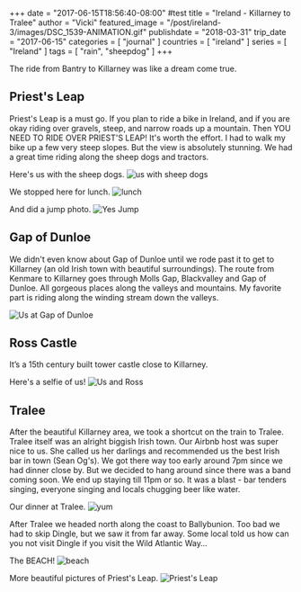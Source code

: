 +++
date = "2017-06-15T18:56:40-08:00" #test
title = "Ireland - Killarney to Tralee"
author = "Vicki"
featured_image = "/post/ireland-3/images/DSC_1539-ANIMATION.gif"
publishdate = "2018-03-31"
trip_date = "2017-06-15"
categories = [ "journal" ]
countries = [ "ireland" ]
series = [ "Ireland" ]
tags = [ "rain", "sheepdog" ]
+++

The ride from Bantry to Killarney was like a dream come true.  <!--more-->

## Priest's Leap

Priest's Leap is a must go. If you plan to ride a bike in Ireland, and if you are okay riding over gravels, steep, and narrow roads up a mountain. Then YOU NEED TO RIDE OVER PRIEST'S LEAP! It's worth the effort. I had to walk my bike up a few very steep slopes. But the view is absolutely stunning. We had a great time riding along the sheep dogs and tractors. 

Here's us with the sheep dogs. 
![us with sheep dogs](images/DSC_1539-ANIMATION.gif)

We stopped here for lunch.
![lunch](images/DSC_1566.jpg)

And did a jump photo.
![Yes Jump](images/DSC_1577.jpg)

## Gap of Dunloe

We didn't even know about Gap of Dunloe until we rode past it to get to Killarney (an old Irish town with beautiful surroundings). The route from Kenmare to Killarney goes through Molls Gap, Blackvalley and Gap of Dunloe. All gorgeous places along the valleys and mountains. My favorite part is riding along the winding stream down the valleys. 

![Us at Gap of Dunloe](images/DSC_1620.jpg)

## Ross Castle 

It’s a 15th century built tower castle close to Killarney.

Here's a selfie of us! 
![Us and Ross](images/DSC_1651.jpg)

## Tralee

After the beautiful Killarney area, we took a shortcut on the train to Tralee. Tralee itself was an alright biggish Irish town. Our Airbnb host was super nice to us. She called us her darlings and recommended us the best Irish bar in town (Sean Og's). We got there way too early around 7pm since we had dinner close by. But we decided to hang around since there was a band coming soon. We end up staying till 11pm or so.  It was a blast - bar tenders singing, everyone singing and locals chugging beer like water. 

Our dinner at Tralee. 
![yum](images/IMG_0808.jpg)

After Tralee we headed north along the coast to Ballybunion. Too bad we had to skip Dingle, but we saw it from far away. Some local told us how can you not visit Dingle if you visit the Wild Atlantic Way…

The BEACH! 
![beach](images/IMG_0825.jpg)

More beautiful pictures of Priest's Leap.
![Priest's Leap](images/IMG_0739.jpg)
